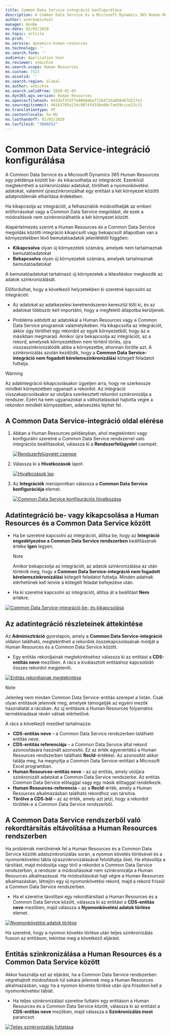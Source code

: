 ```yaml
---
title: Common Data Service-integráció konfigurálása
description: A Common Data Service és a Microsoft Dynamics 365 Human Resources egy példánya között be- és kikacsolhatja az integrációt. Ezenkívül megtekintheti a szinkronizálási adatokat, törölheti a nyomonkövetési adatokat, valamint újraszinkronizálhat egy entitást a két környezet közötti adatproblémák elhárítása érdekében.
author: andreabichsel
manager: AnnBe
ms.date: 02/03/2020
ms.topic: article
ms.prod: ''
ms.service: dynamics-human-resources
ms.technology: ''
ms.search.form: ''
audience: Application User
ms.reviewer: anbichse
ms.search.scope: Human Resources
ms.custom: 7521
ms.assetid: ''
ms.search.region: Global
ms.author: anbichse
ms.search.validFrom: 2020-02-03
ms.dyn365.ops.version: Human Resources
ms.openlocfilehash: 042daf3fdf7a906086af726472da050467d217e3
ms.sourcegitcommit: 40163705a134c9874fd33be80c7ae59ccce22c21
ms.translationtype: HT
ms.contentlocale: hu-HU
ms.lasthandoff: 02/03/2020
ms.locfileid: "3009252"
---
```

# <a name="configure-common-data-service-integration"></a>Common Data Service-integráció konfigurálása

A Common Data Service és a Microsoft Dynamics 365 Human Resources egy példánya között be- és kikacsolhatja az integrációt. Ezenkívül megtekintheti a szinkronizálási adatokat, törölheti a nyomonkövetési adatokat, valamint újraszinkronizálhat egy entitást a két környezet közötti adatproblémák elhárítása érdekében.

Ha kikapcsolja az integrációt, a felhasználók módosíthatják az emberi erőforrásokat vagy a Common Data Service megoldást, de ezek a módosítások nem szinkronizálhatók a két környezet között.

Alapértelmezés szerint a Human Resources és a Common Data Service megoldás közötti integráció kikapcsolt vagy bekapcsolt állapotban van a környezetekben lévő bemutatóadatok jelenlététől függően:

- **Kikapcsolva** olyan új környezetek számára, amelyek nem tartalmaznak bemutatóadatokat
- **Bekapcsolva** olyan új környezetek számára, amelyek tartalmaznak bemutatóadatokat

A bemutatóadatokat tartalmazó új környezetek a létesítéskor megkezdik az adatok szinkronizálását.

Előfordulhat, hogy a következő helyzetekben ki szeretné kapcsolni az integrációt:

- Az adatokat az adatkezelési keretrendszeren keresztül tölti ki, és az adatokat többször kell importálni, hogy a megfelelő állapotba kerüljenek.

- Probléma adódott az adatokkal a Human Resources vagy a Common Data Service programok valamelyikében. Ha kikapcsolta az integrációt, akkor úgy törölhet egy rekordot az egyik környezetből, hogy az a másikban megmarad. Amikor újra bekapcsolja az integrációt, az a rekord, amelynek környezetében nem történt törlés, újra visszaszinkronizálódik abba a környezetbe, ahonnan törölte azt. A szinkronizálás azután kezdődik, hogy a **Common Data Service-integráció nem fogadott kérelemszinkronizálási** kötegelt feladatot futtatja.

> [!WARNING]
> Az adatintegráció kikapcsolásakor ügyeljen arra, hogy ne szerkessze mindkét környezetben ugyanazt a rekordot. Az integráció visszakapcsolásakor az utoljára szerkesztett rekordot szinkronizálja a rendszer. Ezért ha nem ugyanazokat a változtatásokat hajtotta végre a rekordon mindkét környezetben, adatvesztés léphet fel.

## <a name="access-the-common-data-service-integration-page"></a>A Common Data Service-integráció oldal elérése

1. Abban a Human Resources példányban, ahol megtekinteni vagy konfigurálni szeretné a Common Data Service rendszerrel való integrációs beállításokat, válassza ki a **Rendszerfelügyelet** csempét.

    [![Rendszerfelügyelet csempe](./media/hr-select-system-administration.png)](./media/hr-select-system-administration.png)

2. Válassza ki a **Hivatkozások** lapot.

    [![Hivatkozások lap](./media/hr-system-administration-links.png)](./media/hr-system-administration-links.png)

3. Az **Integrációk** menüpontban válassza a **Common Data Service konfigurációja** elemet.

    [![Common Data Service konfigurációs hivatkozása](./media/hr-select-common-data-service-configuration.png)](./media/hr-select-common-data-service-configuration.png)

## <a name="turn-data-integration-between-human-resources-and-common-data-service-on-or-off"></a>Adatintegráció be- vagy kikapcsolása a Human Resources és a Common Data Service között

- Ha be szeretné kapcsolni az integrációt, állítsa be, hogy az **Integráció engedélyezése a Common Data Service rendszerben** beállításának értéke **Igen** legyen.

    > [!NOTE]
    > Amikor bekapcsolja az integrációt, az adatok szinkronizálása az után történik meg, hogy a **Common Data Service-integráció nem fogadott kérelemszinkronizálási** kötegelt feladatot futtatja. Minden adatnak elérhetőnek kell lennie a kötegelt feladat befejezése után.

- Ha ki szeretné kapcsolni az integrációt, állítsa át a beállítást **Nem** értékre.

[![Common Data Service-integráció be- és kikapcsolása](./media/hr-enable-or-disable-common-data-service-integration.png)](./media/hr-enable-or-disable-common-data-service-integration.png)

## <a name="view-data-integration-details"></a>Az adatintegráció részleteinek áttekintése

Az **Adminisztráció** gyorslapon, amely a **Common Data Service-integráció** oldalon található, megtekintheti a rekordok összekapcsolásának módját a Human Resources és a Common Data Service között.

- Egy entitás rekordjainak megtekintéséhez válassza ki az entitást a **CDS-entitás neve** mezőben. A rács a kiválasztott entitáshoz kapcsolódó összes rekordot megjeleníti.

[![Entitás rekordjainak megtekintése](./media/hr-common-data-service-configuration-view-entity.png)](./media/hr-common-data-service-configuration-view-entity.png)

> [!NOTE]
> Jelenleg nem minden Common Data Service-entitás szerepel a listán. Csak olyan entitások jelennek meg, amelyek támogatják az egyéni mezők használatát a rácsban. Az új entitások a Human Resources folyamatos termékkiadásai révén válnak elérhetővé.

A rács a következő mezőket tartalmazza:

- **CDS-entitás neve** – a Common Data Service rendszerben található entitás neve.
- **CDS-entitás referenciája** – a Common Data Service által rekord azonosítására használt azonosító. Ez az érték egyenértékű a Human Resources rendszerben található **RecId**-értékkel. Az azonosítót akkor találja meg, ha megnyitja a Common Data Service-entitást a Microsoft Excel programban.
- **Human Resources-entitás neve** – az az entitás, amely utoljára szinkronizált adatokat a Common Data Service rendszerbe. Az entitás Common Data Service előtaggal vagy egy másik előtaggal rendelkezik.
- **Human Resources-referencia** – az a **RecId**-érték, amely a Human Resources alkalmazásban található rekordhoz van társítva.
- **Törölve a CDS-ből** – az az érték, amely azt jelzi, hogy a rekordot törölték-e a Common Data Service rendszerből.

## <a name="remove-the-association-of-a-record-in-human-resources-from-common-data-service"></a>A Common Data Service rendszerből való rekordtársítás eltávolítása a Human Resources rendszerben

Ha problémák merülnének fel a Human Resources és a Common Data Service közötti adatszinkronizálás során, a nyomon követés törlésével és a nyomonkövetési tábla újraszinkronizálásával feloldhatja őket. Ha eltávolítja a társítást, majd módosítja vagy törli a rekordot a Common Data Service rendszerben, a rendszer a módosításokat nem szinkronizálja a Human Resources alkalmazással. Ha módosításokat hajt végre a Human Resources alkalmazásban, létrejön egy új nyomonkövetési rekord, majd a rekord frissül a Common Data Service rendszerben.

- Ha el szeretne távolítani egy rekordtársítást a Human Resources és a Common Data Service között, válassza ki az entitást a **CDS-entitás neve** mezőben, majd válassza a **Nyomonkövetési adatok törlése** elemet.

[![Nyomonkövetési adatok törlése](./media/hr-common-data-service-configuration-clear-tracking.png)](./media/hr-common-data-service-configuration-clear-tracking.png)

Ha szeretné, hogy a nyomon követés törlése után teljes szinkronizálás fusson az entitáson, tekintse meg a következő eljárást.

## <a name="sync-an-entity-between-human-resources-and-common-data-service"></a>Entitás szinkronizálása a Human Resources és a Common Data Service között

Akkor használja ezt az eljárást, ha a Common Data Service rendszerben végrehajtott módosítások túl sokára jelennek meg a Human Resources alkalmazásban, vagy ha a nyomon követés törlése után újra frissíteni kell a nyomonkövetési táblát.

- Ha teljes szinkronizálást szeretne futtatni egy entitáson a Human Resources és a Common Data Service között, válassza ki az entitást a **CDS-entitás neve**  mezőben, majd válassza a **Szinkronizálás most** parancsot.

[![Teljes szinkronizálás futtatása](./media/hr-common-data-service-configuration-sync-now.png)](./media/hr-common-data-service-configuration-sync-now.png)


